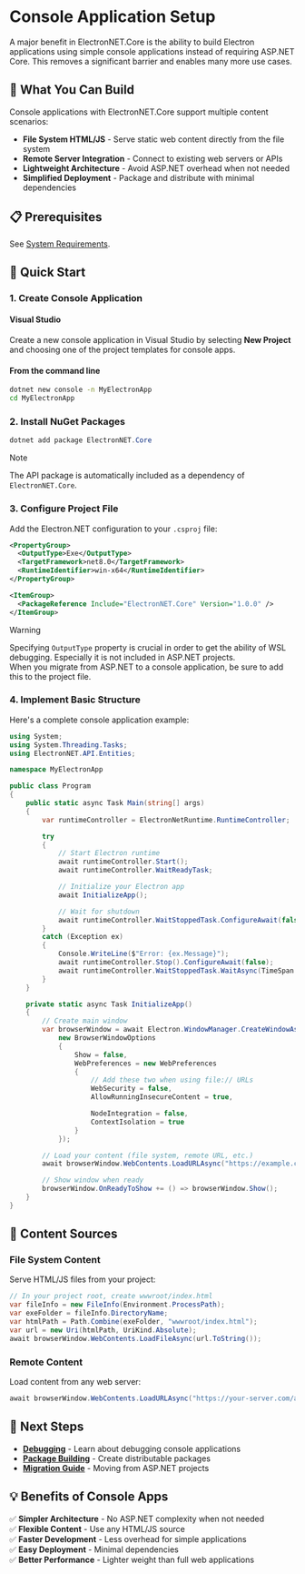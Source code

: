 

# Console Application Setup

A major benefit in ElectronNET.Core is the ability to build Electron applications using simple console applications instead of requiring ASP.NET Core. This removes a significant barrier and enables many more use cases.

## 🎯 What You Can Build

Console applications with ElectronNET.Core support multiple content scenarios:

- **File System HTML/JS** - Serve static web content directly from the file system
- **Remote Server Integration** - Connect to existing web servers or APIs
- **Lightweight Architecture** - Avoid ASP.NET overhead when not needed
- **Simplified Deployment** - Package and distribute with minimal dependencies

## 📋 Prerequisites

See [System Requirements](../GettingStarted/System-Requirements.md).


## 🚀 Quick Start

### 1. Create Console Application

#### Visual Studio

Create a new console application in Visual Studio by selecting **New Project** and choosing one of the project templates for console apps.

#### From the command line

```bash
dotnet new console -n MyElectronApp
cd MyElectronApp
```

### 2. Install NuGet Packages

```powershell
dotnet add package ElectronNET.Core
```

> [!Note]  
> The API package is automatically included as a dependency of `ElectronNET.Core`.

### 3. Configure Project File

Add the Electron.NET configuration to your `.csproj` file:

```xml
<PropertyGroup>
  <OutputType>Exe</OutputType>
  <TargetFramework>net8.0</TargetFramework>
  <RuntimeIdentifier>win-x64</RuntimeIdentifier>
</PropertyGroup>

<ItemGroup>
  <PackageReference Include="ElectronNET.Core" Version="1.0.0" />
</ItemGroup>
```

> [!WARNING]  
> Specifying `OutputType` property is crucial in order to get the ability of WSL debugging. Especially it is not included in ASP.NET projects.  
> When you migrate from ASP.NET to a console application, be sure to add this to the project file.


### 4. Implement Basic Structure

Here's a complete console application example:

```csharp
using System;
using System.Threading.Tasks;
using ElectronNET.API.Entities;

namespace MyElectronApp

public class Program
{
    public static async Task Main(string[] args)
    {
        var runtimeController = ElectronNetRuntime.RuntimeController;

        try
        {
            // Start Electron runtime
            await runtimeController.Start();
            await runtimeController.WaitReadyTask;

            // Initialize your Electron app
            await InitializeApp();

            // Wait for shutdown
            await runtimeController.WaitStoppedTask.ConfigureAwait(false);
        }
        catch (Exception ex)
        {
            Console.WriteLine($"Error: {ex.Message}");
            await runtimeController.Stop().ConfigureAwait(false);
            await runtimeController.WaitStoppedTask.WaitAsync(TimeSpan.FromSeconds(2)).ConfigureAwait(false);
        }
    }

    private static async Task InitializeApp()
    {
        // Create main window
        var browserWindow = await Electron.WindowManager.CreateWindowAsync(
            new BrowserWindowOptions
            {
                Show = false,
                WebPreferences = new WebPreferences
                {
                    // Add these two when using file:// URLs
                    WebSecurity = false,
                    AllowRunningInsecureContent = true,

                    NodeIntegration = false,
                    ContextIsolation = true
                }
            });

        // Load your content (file system, remote URL, etc.)
        await browserWindow.WebContents.LoadURLAsync("https://example.com");

        // Show window when ready
        browserWindow.OnReadyToShow += () => browserWindow.Show();
    }
}
```

## 📁 Content Sources

### File System Content

Serve HTML/JS files from your project:

```csharp
// In your project root, create wwwroot/index.html
var fileInfo = new FileInfo(Environment.ProcessPath);
var exeFolder = fileInfo.DirectoryName;
var htmlPath = Path.Combine(exeFolder, "wwwroot/index.html");
var url = new Uri(htmlPath, UriKind.Absolute);
await browserWindow.WebContents.LoadFileAsync(url.ToString());
```

### Remote Content

Load content from any web server:

```csharp
await browserWindow.WebContents.LoadURLAsync("https://your-server.com/app");
```


## 🚀 Next Steps

- **[Debugging](../Using/Debugging.md)** - Learn about debugging console applications
- **[Package Building](../Using/Package-Building.md)** - Create distributable packages
- **[Migration Guide](../Core/Migration-Guide.md)** - Moving from ASP.NET projects

## 💡 Benefits of Console Apps

✅ **Simpler Architecture** - No ASP.NET complexity when not needed  
✅ **Flexible Content** - Use any HTML/JS source  
✅ **Faster Development** - Less overhead for simple applications  
✅ **Easy Deployment** - Minimal dependencies  
✅ **Better Performance** - Lighter weight than full web applications  
